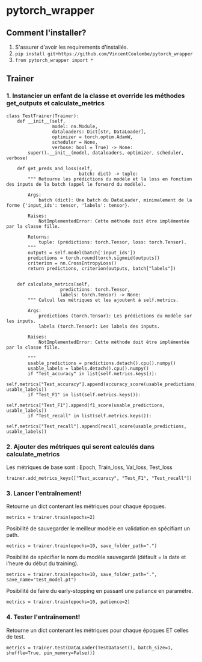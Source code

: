 # pytorch_wrapper

## Comment l'installer?
1. S'assurer d'avoir les requirements d'installés.
2. `pip install git+https://github.com/VincentCoulombe/pytorch_wrapper`
3. `from pytorch_wrapper import *`

## Trainer  

### 1. Instancier un enfant de la classe et override les méthodes get_outputs et calculate_metrics
```
class TestTrainer(Trainer):
    def __init__(self,
                 model: nn.Module,
                 dataloaders: Dict[str, DataLoader],
                 optimizer = torch.optim.AdamW,
                 scheduler = None,
                 verbose: bool = True) -> None:
        super().__init__(model, dataloaders, optimizer, scheduler, verbose)
        
    def get_preds_and_loss(self,
                           batch: dict) -> tuple:
        """ Retourne les prédictions du modèle et la loss en fonction des inputs de la batch (appel le forward du modèle).

        Args:
            batch (dict): Une batch du DataLoader, minimalement de la forme {'input_ids': tensor, 'labels': tensor}.

        Raises:
            NotImplementedError: Cette méthode doit être implémentée par la classe fille.

        Returns:
            tuple: (prédictions: torch.Tensor, loss: torch.Tensor).
        """
        outputs = self.model(batch['input_ids'])
        predictions = torch.round(torch.sigmoid(outputs)) 
        criterion = nn.CrossEntropyLoss()
        return predictions, criterion(outputs, batch["labels"])
    
    
    def calculate_metrics(self,
                    predictions: torch.Tensor,
                    labels: torch.Tensor) -> None:
        """ Calcul les métriques et les ajoutent à self.metrics.

        Args:
            predictions (torch.Tensor): Les prédictions du modèle sur les inputs.
            labels (torch.Tensor): Les labels des inputs.

        Raises:
            NotImplementedError: Cette méthode doit être implémentée par la classe fille.

        """
        usable_predictions = predictions.detach().cpu().numpy()
        usable_labels = labels.detach().cpu().numpy()
        if "Test_accuracy" in list(self.metrics.keys()):
            self.metrics["Test_accuracy"].append(accuracy_score(usable_predictions, usable_labels))
        if "Test_F1" in list(self.metrics.keys()):
            self.metrics["Test_F1"].append(f1_score(usable_predictions, usable_labels))
        if "Test_recall" in list(self.metrics.keys()):
            self.metrics["Test_recall"].append(recall_score(usable_predictions, usable_labels))
```

### 2. Ajouter des métriques qui seront calculés dans calculate_metrics

Les métriques de base sont : Epoch, Train_loss, Val_loss, Test_loss
```
trainer.add_metrics_keys(["Test_accuracy", "Test_F1", "Test_recall"])
```

### 3. Lancer l'entraînement!

Retourne un dict contenant les métriques pour chaque époques.
```
metrics = trainer.train(epochs=2)
```

Posibilité de sauvegarder le meilleur modèle en validation en spécifiant un path.
```
metrics = trainer.train(epochs=10, save_folder_path=".")
```

Posibilité de spécifier le nom du modèle sauvegardé (défault = la date et l'heure du début du training).
```
metrics = trainer.train(epochs=10, save_folder_path=".", save_name="test_model.pt")
```

Posibilité de faire du early-stopping en passant une patiance en paramètre.
```
metrics = trainer.train(epochs=10, patience=2)
```
 
### 4. Tester l'entraînement!

Retourne un dict contenant les métriques pour chaque époques ET celles de test.
```
metrics = trainer.test(DataLoader(TestDataset(), batch_size=1, shuffle=True, pin_memory=False)))
```


